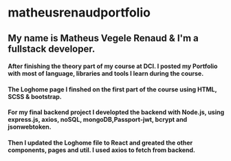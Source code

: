 # matheusrenaudportfolio

## My name is Matheus Vegele Renaud & I'm a fullstack developer.
#### After finishing the theory part of my course at DCI. I posted my Portfolio with most of language, libraries and tools I learn during the course.
#### The Loghome page I finshed on the first part of the course using HTML, SCSS & bootstrap.
#### For my final backend project I developted the backend with Node.js, using express.js, axios, noSQL, mongoDB,Passport-jwt, bcrypt and jsonwebtoken.
#### Then I updated the Loghome file to React and greated the other components, pages and util. I used axios to fetch from backend.
